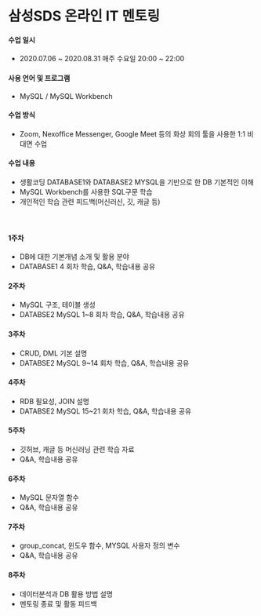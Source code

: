 # 삼성SDS 온라인 IT 멘토링

#### 수업 일시
- 2020.07.06 ~ 2020.08.31 매주 수요일 20:00 ~ 22:00

#### 사용 언어 및 프로그램 
- MySQL / MySQL Workbench

#### 수업 방식 
- Zoom, Nexoffice Messenger, Google Meet 등의 화상 회의 툴을 사용한 1:1 비대면 수업 

#### 수업 내용 
 - 생활코딩 DATABASE1와 DATABASE2 MYSQL을 기반으로 한 DB 기본적인 이해<br>
 - MySQL Workbench를 사용한 SQL구문 학습<br>
 - 개인적인 학습 관련 피드백(머신러신, 깃, 캐글 등)<br><br><br>



#### 1주차
- DB에 대한 기본개념 소개 및 활용 분야 
- DATABASE1 4 회차 학습, Q&A, 학습내용 공유

#### 2주차
- MySQL 구조, 테이블 생성
- DATABSE2 MySQL 1~8 회차 학습, Q&A, 학습내용 공유

#### 3주차
- CRUD, DML 기본 설명
- DATABSE2 MySQL 9~14 회차 학습, Q&A, 학습내용 공유

#### 4주차
- RDB 필요성, JOIN 설명
- DATABSE2 MySQL 15~21 회차 학습, Q&A, 학습내용 공유

#### 5주차
- 깃허브, 캐글 등 머신러닝 관련 학습 자료 
- Q&A, 학습내용 공유

#### 6주차
- MySQL 문자열 함수 
- Q&A, 학습내용 공유

#### 7주차
- group_concat, 윈도우 함수, MYSQL 사용자 정의 변수
- Q&A, 학습내용 공유

#### 8주차
- 데이터분석과 DB 활용 방법 설명
- 멘토링 종료 및 활동 피드백

